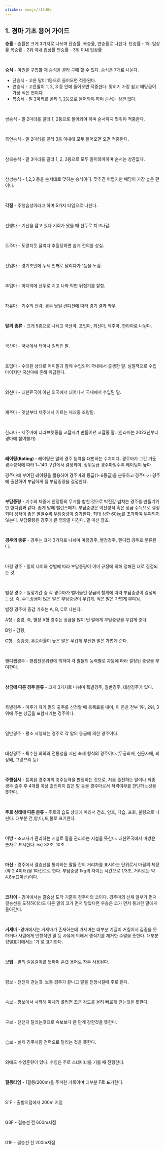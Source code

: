 ```yaml
---
sticker: emoji//1f40e
---
```

## 1. 경마 기초 용어 가이드

**승률** - 승률은 크게 3가지로 나뉘며 단승률, 복승률, 연승률로 나뉜다.
	단승률 - 1위 입상률
	복승률 - 2위 이내 입상률
	연승률 - 3위 이내 입상률

​

**승식** - 마권을 구입할 때 승식을 골라 구매 할 수 있다. 승식은 7개로 나뉜다.
* 단승식 - 고른 말이 1등으로 들어오면 적중된다.
* 연승식 - 고른말이 1, 2, 3 등 안에 들어오면 적중한다. 맞히기 가장 쉽고 배당금이 가장 적은 편이다.
* 복승식 - 말 2마리를 골라 1, 2등으로 들어와야 하며 순서는 상관 없다.

​

쌍승식 - 말 2마리를 골라 1, 2등으로 들어와야 하며 순서까지 맞춰야 적중한다.

​

복연승식 - 말 2마리를 골라 3등 이내에 모두 들어오면 오면 적중한다.

​

삼복승식 - 말 3마리를 골라 1, 2, 3등으로 모두 들어와야하며 순서는 상관없다.

​

삼쌍승식 - 1,2,3 등을 순서대로 맞히는 승식이다. 맞추긴 어렵지만 배당이 가장 높은 편이다.

​

**각질** - 주행습성이라고 하며 5가지 타입으로 나뉜다.

​

선행마 - 기선을 잡고 있다 기회가 왔을 때 선두로 치고나감.

​

도주마 - 도망치듯 달리다 추월당하면 쉽게 전의를 상실.

​

선입마 - 경기초반에 두세 번째로 달리다가 1등을 노림.

​

추입마 - 마지막에 선두로 치고 나와 막판 뒤집기를 잘함.

​

자유마 - 기수의 전략, 경주 당일 컨디션에 따라 경기 결과 좌우.

​

**말의** **종류** - 크게 5종으로 나뉘고 국산마, 포입마, 외신마, 제주마, 한라마로 나뉜다.

​

국산마 - 국내에서 태어나 길러진 말.

​

포입마 - 수태된 상태로 어미말과 함께 수입되어 국내에서 출생한 말. 실질적으로 수입마이지만 국산마에 준해 취급된다.

​

외신마 - 대한민국이 아닌 외국에서 태어나서 국내에서 수입된 말.

​

제주마 - 옛날부터 제주에서 기르는 재래종 조랑말.

​

한라마 - 제주마에 더러브렛종을 교잡시켜 만들어낸 교잡종 말. (한라마는 2023년부터 경마에 참여불가)

​

**레이팅(Rating)** - 레이팅은 말의 경주 능력을 대변하는 수치이다. 경주마가 그간 거둔 경주성적에 따라 1~140 구간에서 결정되며, 상위등급 경주마일수록 레이팅이 높다.

경주마에 부여된 레이팅을 활용하여 경주마의 등급(1~6등급)을 분류하고 경주마가 경주에 출전하여 부담하게 될 부담중량을 결정한다.

​

**부담중량** - 기수의 체중에 안장등의 무게를 합친 것으로 박진감 넘치는 경주를 만들기위한 핸디캡과 같다. 쉽게 말해 밸런스패치. 부담중량은 이전성적 혹은 상금 수득으로 결정되며 성적이 좋은 말일수록 부담중량이 증가한다. 최대 상한 60kg를 초과하여 부여되지 않는다. 부담중량은 경주에 큰 영향을 미친다. 밑 마신 참조.

​

**경주의 종류** - 경주는 크게 3가지로 나뉘며 마령경주, 별정경주, 핸디캡 경주로 분류된다.

​

마령 경주 - 말의 나이와 성별에 따라 부담중량이 이미 규정에 의해 정해진 대로 결정되는 것.

​

별정 경주 - 일정기간 중 각 경주마가 벌어들인 상금의 합계에 따라 부담중량이 결정되는것. 즉, 수득상금이 많은 말은 부담중량이 무겁게, 적은 말은 가볍게 부여됨.

별정 경주에 증감 기호는 A, B, C로 나뉜다.

A형 - 증량, 즉, 별정 A형 경주는 상금을 많이 번 말에게 부담중량을 무겁게 준다.

B형 - 감량,

C형 - 증감량, 우승확률이 높은 말은 무겁게 부진한 말은 가볍게 준다.

​

핸디캡경주 - 핸캡전문위원에 의하여 각 말들의 능력별로 차등에 따라 결정된 중량을 부여한다.

​

**상금에 따른 경주 분류** - 크게 3가지로 나뉘며 특별경주, 일반경주, 대상경주가 있다.

​

특별경주 - 마주가 자기 말의 출주를 신청할 때 등록료를 내며, 이 돈을 전부 1위, 2위, 3위에 주는 상금을 포함시키는 경주이다.

​

일반경주 - 평소 시행되는 경주로 각 말의 등급에 의한 경주이다.

​

대상경주 - 특수한 의의와 전통성을 지닌 축제 형식의 경주이다.(무궁화배, 신문사배, 회장배, 그랑프리 등)

​

**주행심사** - 등록된 경주마의 경주능력을 판정하는 것으로, 처음 출전하는 말이나 최종 경주 출주 후 4개월 이상 출전하지 않은 말 등을 경주마로서 적격여부를 판단하는것을 뜻한다.

​

**주로 상태에 따른 분류** - 주로의 습도 상태에 따라서 건조, 양호, 다습, 포화, 불량으로 나뉜다. 대부분 건,양,다,포,불로 표기한다.

​

**마방** - 조교사가 관리하는 시설로 말을 관리하는 시설을 뜻한다. 대한민국에서 마방은 숫자로 표시한다. ex) 32조, 10조

​

**마신** - 경주에서 결승선을 통과하는 말들 간의 거리차를 표시하는 단위로서 마필의 체장(약 2.4미터)을 1마신으로 한다. 부담중량 1kg의 차이는 시간으로 1/3초, 거리로는 약 4.8m(2마신)이다.

​

**코차이** - 경마에서는 결승선 도착 기준이 경주마의 코이다. 경주마의 신체 일부가 먼저 결승선을 도착하더라도 다른 말의 코가 먼저 닿았다면 우승은 코가 먼저 통과한 말에게 돌아간다.

​

**거세마** -경마에서는 거세마가 존재하는데 거세마는 대부분 기질이 거칠어서 집중을 못하거나 사람에게 반항적인 말 등 사유에 의해서 생식기를 제거한 수말을 뜻한다. 대부분 성별표기에서는 '거'로 표기한다.

​

**보법** - 말의 걸음걸이를 뜻하며 훈련 용어로 자주 사용된다.

​

평보 - 천천히 걷는것. 보통 경주가 끝나고 말을 진정시킬때 주로 한다.

​

속보 - 평보에서 시작해 마체가 풀리면 조금 강도를 올려 빠르게 걷는것을 뜻한다.

​

구보 - 천천히 달리는것으로 속보보다 한 단계 강한것을 뜻한다.

​

습보 - 실제 경주처럼 전력으로 달리는 것을 뜻한다.

​

외에도 수영훈련이 있다. 수영은 주로 스테미너를 기를 때 진행한다.

​

**펄롱타임** - 1펄롱(200m)을 주파한 기록이며 대부분 F로 표기한다.

​

S1F - 출발지점에서 200m 지점

​

G3F - 결승선 전 600m지점

​

G1F - 결승선 전 200m지점